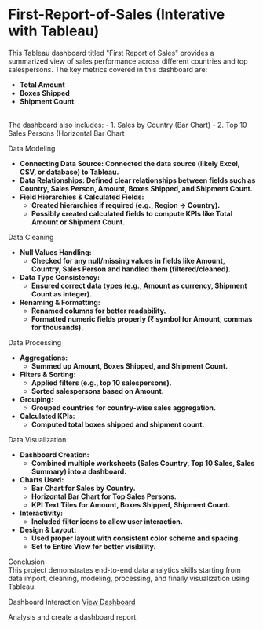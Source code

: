 # First-Report-of-Sales (Interative with Tableau)

This Tableau dashboard titled "First Report of Sales" provides a summarized view of sales performance across different countries and top salespersons. 
The key metrics covered in this dashboard are:

- **Total Amount**
- **Boxes Shipped**
- **Shipment Count**
<br>
The dashboard also includes:
  - 1. Sales by Country (Bar Chart)
  - 2. Top 10 Sales Persons (Horizontal Bar Chart

 Data Modeling
- **Connecting Data Source: Connected the data source (likely Excel, CSV, or database) to Tableau.**
- **Data Relationships: Defined clear relationships between fields such as Country, Sales Person, Amount, Boxes Shipped, and Shipment Count.**
- **Field Hierarchies & Calculated Fields:**
   - **Created hierarchies if required (e.g., Region → Country).**
   - **Possibly created calculated fields to compute KPIs like Total Amount or Shipment Count.**

Data Cleaning
- **Null Values Handling:**
   - **Checked for any null/missing values in fields like Amount, Country, Sales Person and handled them (filtered/cleaned).**
- **Data Type Consistency:**
   - **Ensured correct data types (e.g., Amount as currency, Shipment Count as integer).**
- **Renaming & Formatting:**
   - **Renamed columns for better readability.**
   - **Formatted numeric fields properly (₹ symbol for Amount, commas for thousands).**

Data Processing
- **Aggregations:**
   - **Summed up Amount, Boxes Shipped, and Shipment Count.**
- **Filters & Sorting:**
   - **Applied filters (e.g., top 10 salespersons).**
   - **Sorted salespersons based on Amount.**
- **Grouping:**
   - **Grouped countries for country-wise sales aggregation.**
- **Calculated KPIs:**
   - **Computed total boxes shipped and shipment count.**

Data Visualization
- **Dashboard Creation:**
   - **Combined multiple worksheets (Sales Country, Top 10 Sales, Sales Summary) into a dashboard.**
- **Charts Used:**
   - **Bar Chart for Sales by Country.**
   - **Horizontal Bar Chart for Top Sales Persons.**
   - **KPI Text Tiles for Amount, Boxes Shipped, Shipment Count.**
- **Interactivity:**
   - **Included filter icons to allow user interaction.**
- **Design & Layout:**
   - **Used proper layout with consistent color scheme and spacing.**
   - **Set to Entire View for better visibility.**

 Conclusion
 <br>
This project demonstrates end-to-end data analytics skills starting from data import, cleaning, modeling, processing, and finally visualization using Tableau.

Dashboard Interaction <a href="https://github.com/Moinkhan123456/First-Report-of-Sales/blob/main/Screenshot%20(7).png">View Dashboard</a>
<br>

Analysis and create a dashboard report.
